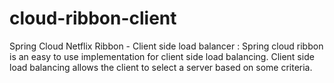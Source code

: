# cloud-ribbon-client
Spring Cloud Netflix Ribbon - Client side load balancer : Spring cloud ribbon is an easy to use implementation for client side load balancing. Client side load balancing allows the client to select a server based on some criteria.
